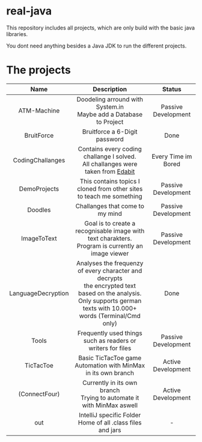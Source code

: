 # real-java
This repository includes all projects, which are only build with the basic java libraries.

You dont need anything besides a Java JDK to run the different projects.

# The projects
| Name   |      Description     |  Status |
|:----------:|:-------------:|:------:|
| ATM-Machine |  Doodeling arround with System.in <br> Maybe add a Database to Project| Passive Development |
| BruitForce | Bruitforce a 6-Digit password | Done |
| CodingChallanges | Contains every coding challange I solved. <br> All challanges were taken from [Edabit](https://edabit.com/challenges) | Every Time im Bored |
| DemoProjects | This contains topics I cloned from other sites to teach me something | Passive Development |
| Doodles | Challanges that come to my mind | Passive Development |
| ImageToText | Goal is to create a recognisable image with text charakters. <br> Program is currently an image viewer| Passive Development |
| LanguageDecryption | Analyses the frequenzy of every character and decrypts <br> the encrypted text based on the analysis. <br> Only supports german texts with 10.000+ words (Terminal/Cmd only) | Done |
| Tools | Frequently used things such as readers or writers for files | Passive Development |
| TicTacToe | Basic TicTacToe game <br> Automation with MinMax in its own branch | Active Development |
| (ConnectFour) | Currently in its own branch <br> Trying to automate it with MinMax aswell | Active Development |
| out | IntelliJ specific Folder <br> Home of all .class files and jars | - |
